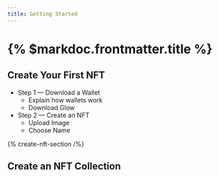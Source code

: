 ```yaml
---
title: Getting Started
---
```


# {% $markdoc.frontmatter.title %}

## Create Your First NFT

- Step 1 — Download a Wallet
  - Explain how wallets work
  - Download Glow
- Step 2 — Create an NFT
  - Upload Image
  - Choose Name

{% create-nft-section /%}

## Create an NFT Collection
